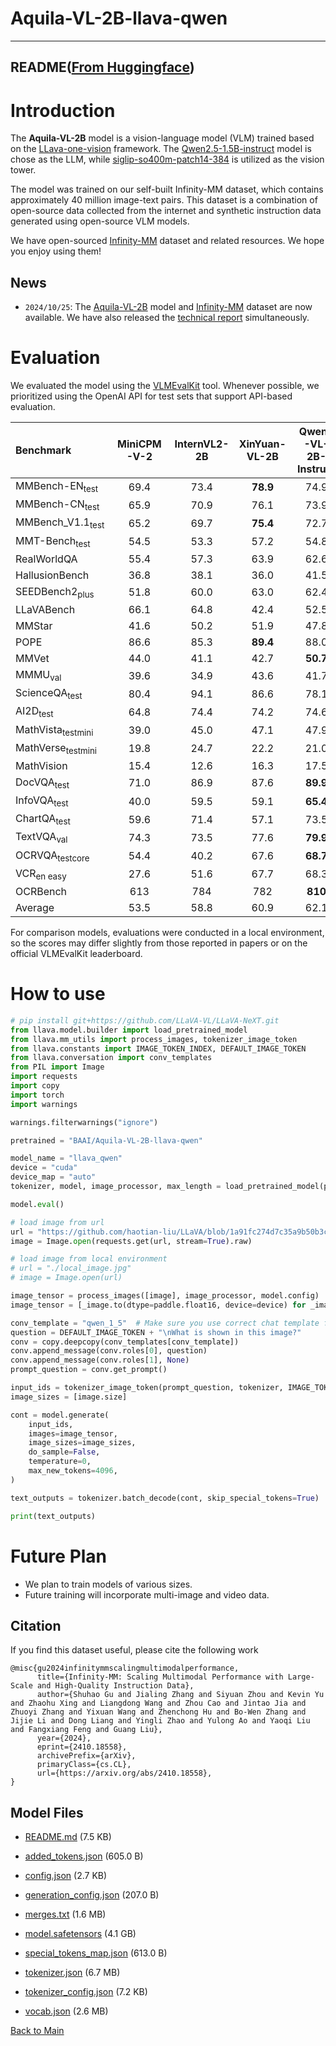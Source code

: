 
# Aquila-VL-2B-llava-qwen
---


## README([From Huggingface](https://huggingface.co/BAAI/Aquila-VL-2B-llava-qwen))




# Introduction

The **Aquila-VL-2B** model is a vision-language model (VLM) trained based on the [LLava-one-vision](https://llava-vl.github.io/blog/2024-08-05-llava-onevision/) framework. The [Qwen2.5-1.5B-instruct](https://huggingface.co/Qwen/Qwen2.5-1.5B-Instruct) model is chose as the LLM, while [siglip-so400m-patch14-384](https://huggingface.co/google/siglip-so400m-patch14-384) is utilized as the vision tower.

The model was trained on our self-built Infinity-MM dataset, which contains approximately 40 million image-text pairs. This dataset is a combination of open-source data collected from the internet and synthetic instruction data generated using open-source VLM models.


We have open-sourced [Infinity-MM](https://huggingface.co/datasets/BAAI/Infinity-MM) dataset and related resources. We hope you enjoy using them!

## News 
- `2024/10/25`:  The [Aquila-VL-2B](https://huggingface.co/BAAI/Aquila-VL-2B-llava-qwen) model and [Infinity-MM](https://huggingface.co/datasets/BAAI/Infinity-MM) dataset are now available.  We have also released the [technical report](https://arxiv.org/abs/2410.18558) simultaneously.

# Evaluation

We evaluated the model using the [VLMEvalKit](https://github.com/open-compass/VLMEvalKit) tool. Whenever possible, we prioritized using the OpenAI API for test sets that support API-based evaluation.

| Benchmark                    | MiniCPM-V-2 | InternVL2-2B | XinYuan-VL-2B | Qwen2-VL-2B-Instruct | Aquila-VL-2B |
| :--------------------------- | :---------: | :----------: | :-----------: | :------------------: | :----------: |
| MMBench-EN<sub>test</sub>    |    69.4     |     73.4     |   **78.9**    |         74.9         |     78.8     |
| MMBench-CN<sub>test</sub>    |    65.9     |     70.9     |     76.1      |         73.9         |   **76.4**   |
| MMBench_V1.1<sub>test</sub>  |    65.2     |     69.7     |   **75.4**    |         72.7         |     75.2     |
| MMT-Bench<sub>test</sub>     |    54.5     |     53.3     |     57.2      |         54.8         |   **58.2**   |
| RealWorldQA                  |    55.4     |     57.3     |     63.9      |         62.6         |   **63.9**   |
| HallusionBench               |    36.8     |     38.1     |     36.0      |         41.5         |   **43.0**   |
| SEEDBench2<sub>plus</sub>    |    51.8     |     60.0     |     63.0      |         62.4         |   **63.0**   |
| LLaVABench                   |    66.1     |     64.8     |     42.4      |         52.5         |   **68.4**   |
| MMStar                       |    41.6     |     50.2     |     51.9      |         47.8         |   **54.9**   |
| POPE                         |    86.6     |     85.3     |   **89.4**    |         88.0         |     83.6     |
| MMVet                        |    44.0     |     41.1     |     42.7      |       **50.7**       |     44.3     |
| MMMU<sub>val</sub>           |    39.6     |     34.9     |     43.6      |         41.7         |   **47.4**   |
| ScienceQA<sub>test</sub>     |    80.4     |     94.1     |     86.6      |         78.1         |   **95.2**   |
| AI2D<sub>test</sub>          |    64.8     |     74.4     |     74.2      |         74.6         |   **75.0**   |
| MathVista<sub>testmini</sub> |    39.0     |     45.0     |     47.1      |         47.9         |   **59.0**   |
| MathVerse<sub>testmini</sub> |    19.8     |     24.7     |     22.2      |         21.0         |   **26.2**   |
| MathVision                   |    15.4     |     12.6     |     16.3      |         17.5         |   **18.4**   |
| DocVQA<sub>test</sub>        |    71.0     |     86.9     |     87.6      |       **89.9**       |     85.0     |
| InfoVQA<sub>test</sub>       |    40.0     |     59.5     |     59.1      |       **65.4**       |     58.3     |
| ChartQA<sub>test</sub>       |    59.6     |     71.4     |     57.1      |         73.5         |   **76.5**   |
| TextVQA<sub>val</sub>        |    74.3     |     73.5     |     77.6      |       **79.9**       |     76.4     |
| OCRVQA<sub>testcore</sub>    |    54.4     |     40.2     |     67.6      |       **68.7**       |     64.0     |
| VCR<sub>en easy</sub>        |    27.6     |     51.6     |     67.7      |         68.3         |   **70.0**   |
| OCRBench                     |     613     |     784      |      782      |       **810**        |     772      |
| Average                      |    53.5     |     58.8     |     60.9      |         62.1         |   **64.1**   |



For comparison models, evaluations were conducted in a local environment, so the scores may differ slightly from those reported in papers or on the official VLMEvalKit leaderboard.

# How to use

```python
# pip install git+https://github.com/LLaVA-VL/LLaVA-NeXT.git
from llava.model.builder import load_pretrained_model
from llava.mm_utils import process_images, tokenizer_image_token
from llava.constants import IMAGE_TOKEN_INDEX, DEFAULT_IMAGE_TOKEN
from llava.conversation import conv_templates
from PIL import Image
import requests
import copy
import torch
import warnings

warnings.filterwarnings("ignore")

pretrained = "BAAI/Aquila-VL-2B-llava-qwen"

model_name = "llava_qwen"
device = "cuda"
device_map = "auto"
tokenizer, model, image_processor, max_length = load_pretrained_model(pretrained, None, model_name, device_map=device_map)  # Add any other thing you want to pass in llava_model_args

model.eval()

# load image from url
url = "https://github.com/haotian-liu/LLaVA/blob/1a91fc274d7c35a9b50b3cb29c4247ae5837ce39/images/llava_v1_5_radar.jpg?raw=true"
image = Image.open(requests.get(url, stream=True).raw)

# load image from local environment
# url = "./local_image.jpg"
# image = Image.open(url)

image_tensor = process_images([image], image_processor, model.config)
image_tensor = [_image.to(dtype=paddle.float16, device=device) for _image in image_tensor]

conv_template = "qwen_1_5"  # Make sure you use correct chat template for different models
question = DEFAULT_IMAGE_TOKEN + "\nWhat is shown in this image?"
conv = copy.deepcopy(conv_templates[conv_template])
conv.append_message(conv.roles[0], question)
conv.append_message(conv.roles[1], None)
prompt_question = conv.get_prompt()

input_ids = tokenizer_image_token(prompt_question, tokenizer, IMAGE_TOKEN_INDEX, return_tensors="pd").unsqueeze(0)
image_sizes = [image.size]

cont = model.generate(
    input_ids,
    images=image_tensor,
    image_sizes=image_sizes,
    do_sample=False,
    temperature=0,
    max_new_tokens=4096,
)

text_outputs = tokenizer.batch_decode(cont, skip_special_tokens=True)

print(text_outputs)
```



# Future Plan

* We plan to train models of various sizes.
* Future training will incorporate multi-image and video data.


## **Citation**
If you find this dataset useful, please cite the following work
```
@misc{gu2024infinitymmscalingmultimodalperformance,
      title={Infinity-MM: Scaling Multimodal Performance with Large-Scale and High-Quality Instruction Data}, 
      author={Shuhao Gu and Jialing Zhang and Siyuan Zhou and Kevin Yu and Zhaohu Xing and Liangdong Wang and Zhou Cao and Jintao Jia and Zhuoyi Zhang and Yixuan Wang and Zhenchong Hu and Bo-Wen Zhang and Jijie Li and Dong Liang and Yingli Zhao and Yulong Ao and Yaoqi Liu and Fangxiang Feng and Guang Liu},
      year={2024},
      eprint={2410.18558},
      archivePrefix={arXiv},
      primaryClass={cs.CL},
      url={https://arxiv.org/abs/2410.18558}, 
}
```




## Model Files

- [README.md](https://paddlenlp.bj.bcebos.com/models/community/BAAI/Aquila-VL-2B-llava-qwen/README.md) (7.5 KB)

- [added_tokens.json](https://paddlenlp.bj.bcebos.com/models/community/BAAI/Aquila-VL-2B-llava-qwen/added_tokens.json) (605.0 B)

- [config.json](https://paddlenlp.bj.bcebos.com/models/community/BAAI/Aquila-VL-2B-llava-qwen/config.json) (2.7 KB)

- [generation_config.json](https://paddlenlp.bj.bcebos.com/models/community/BAAI/Aquila-VL-2B-llava-qwen/generation_config.json) (207.0 B)

- [merges.txt](https://paddlenlp.bj.bcebos.com/models/community/BAAI/Aquila-VL-2B-llava-qwen/merges.txt) (1.6 MB)

- [model.safetensors](https://paddlenlp.bj.bcebos.com/models/community/BAAI/Aquila-VL-2B-llava-qwen/model.safetensors) (4.1 GB)

- [special_tokens_map.json](https://paddlenlp.bj.bcebos.com/models/community/BAAI/Aquila-VL-2B-llava-qwen/special_tokens_map.json) (613.0 B)

- [tokenizer.json](https://paddlenlp.bj.bcebos.com/models/community/BAAI/Aquila-VL-2B-llava-qwen/tokenizer.json) (6.7 MB)

- [tokenizer_config.json](https://paddlenlp.bj.bcebos.com/models/community/BAAI/Aquila-VL-2B-llava-qwen/tokenizer_config.json) (7.2 KB)

- [vocab.json](https://paddlenlp.bj.bcebos.com/models/community/BAAI/Aquila-VL-2B-llava-qwen/vocab.json) (2.6 MB)


[Back to Main](../../)
